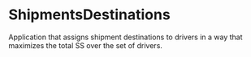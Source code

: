 # ShipmentsDestinations
Application that assigns shipment destinations to drivers in a way that maximizes the total SS over the set of drivers.
